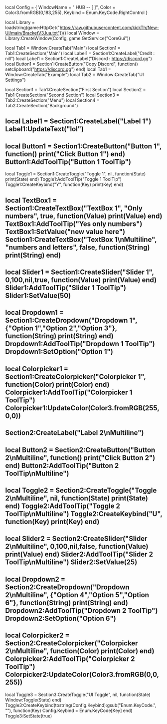 local Config = {
    WindowName = " HUB -- [  ]",
    Color = Color3.fromRGB(0,183,255),
    Keybind = Enum.KeyCode.RightControl
}

local Library = loadstring(game:HttpGet("https://raw.githubusercontent.com/kickTh/New-Ui/main/BracketV3.lua.txt"))()
local Window = Library:CreateWindow(Config, game:GetService("CoreGui"))

local Tab1 = Window:CreateTab("Main")
local Section1 = Tab1:CreateSection("Main")
local Label1 = Section1:CreateLabel("Credit : nill")
local Label1 = Section1:CreateLabel("Discord : https://discord.gg")
local Button1 = Section1:CreateButton("Copy Discord", function()
setclipboard("https://discord.gg")
end)
local Tab1 = Window:CreateTab("Example")
local Tab2 = Window:CreateTab("UI Settings")

local Section1 = Tab1:CreateSection("First Section")
local Section2 = Tab1:CreateSection("Second Section")
local Section3 = Tab2:CreateSection("Menu")
local Section4 = Tab2:CreateSection("Background")

local Label1 = Section1:CreateLabel("Label 1")
Label1:UpdateText("lol")
-------------
local Button1 = Section1:CreateButton("Button 1", function()
    print("Click Button 1")
end)
Button1:AddToolTip("Button 1 ToolTip")
-------------
local Toggle1 = Section1:CreateToggle("Toggle 1", nil, function(State)
    print(State)
end)
Toggle1:AddToolTip("Toggle 1 ToolTip")
Toggle1:CreateKeybind("Y", function(Key)
    print(Key)
end)

local TextBox1 = Section1:CreateTextBox("TextBox 1", "Only numbers", true, function(Value)
    print(Value)
end) 
TextBox1:AddToolTip("Yes only numbers")
TextBox1:SetValue("new value here")
Section1:CreateTextBox("TextBox 1\nMultiline", "numbers and letters", false, function(String)
    print(String)
end)
-------------
local Slider1 = Section1:CreateSlider("Slider 1", 0,100,nil,true, function(Value)
    print(Value)
end)
Slider1:AddToolTip("Slider 1 ToolTip")
Slider1:SetValue(50)
-------------
local Dropdown1 = Section1:CreateDropdown("Dropdown 1", {"Option 1","Option 2","Option 3"}, function(String)
    print(String)
end)
Dropdown1:AddToolTip("Dropdown 1 ToolTip")
Dropdown1:SetOption("Option 1")
-------------
local Colorpicker1 = Section1:CreateColorpicker("Colorpicker 1", function(Color)
    print(Color)
end)
Colorpicker1:AddToolTip("Colorpicker 1 ToolTip")
Colorpicker1:UpdateColor(Color3.fromRGB(255,0,0))
-------------
Section2:CreateLabel("Label 2\nMultiline")
-------------
local Button2 = Section2:CreateButton("Button 2\nMultiline", function()
    print("Click Button 2")
end)
Button2:AddToolTip("Button 2 ToolTip\nMultiline")
-------------
local Toggle2 = Section2:CreateToggle("Toggle 2\nMultiline", nil, function(State)
    print(State)
end)
Toggle2:AddToolTip("Toggle 2 ToolTip\nMultiline")
Toggle2:CreateKeybind("U", function(Key)
    print(Key)
end)
-------------
local Slider2 = Section2:CreateSlider("Slider 2\nMultiline", 0,100,nil,false, function(Value)
    print(Value)
end)
Slider2:AddToolTip("Slider 2 ToolTip\nMultiline")
Slider2:SetValue(25)
-------------
local Dropdown2 = Section2:CreateDropdown("Dropdown 2\nMultiline", {"Option 4","Option 5","Option 6"}, function(String)
    print(String)
end)
Dropdown2:AddToolTip("Dropdown 2 ToolTip")
Dropdown2:SetOption("Option 6")
-------------
local Colorpicker2 = Section2:CreateColorpicker("Colorpicker 2\nMultiline", function(Color)
    print(Color)
end)
Colorpicker2:AddToolTip("Colorpicker 2 ToolTip")
Colorpicker2:UpdateColor(Color3.fromRGB(0,0,255))
-------------
local Toggle3 = Section3:CreateToggle("UI Toggle", nil, function(State)
    Window:Toggle(State)
end)
Toggle3:CreateKeybind(tostring(Config.Keybind):gsub("Enum.KeyCode.", ""), function(Key)
    Config.Keybind = Enum.KeyCode[Key]
end)
Toggle3:SetState(true)
